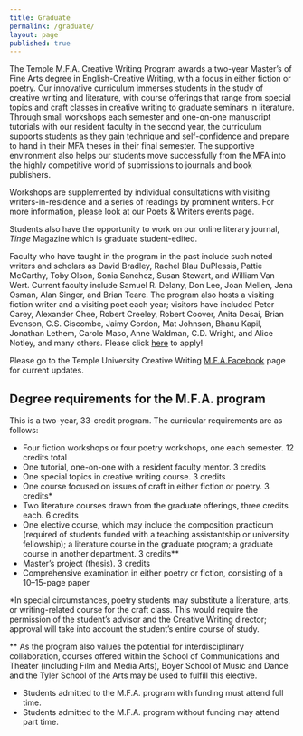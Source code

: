 ```yaml
---
title: Graduate
permalink: /graduate/
layout: page
published: true
---
```


The Temple M.F.A. Creative Writing Program awards a two-year Master’s of Fine Arts degree in English-Creative Writing, with a focus in either fiction or poetry. Our innovative curriculum immerses students in the study of creative writing and literature, with course offerings that range from special topics and craft classes in creative writing to graduate seminars in literature. Through small workshops each semester and one-on-one manuscript tutorials with our resident faculty in the second year, the curriculum supports students as they gain technique and self-confidence and prepare to hand in their MFA theses in their final semester. The supportive environment also helps our students move successfully from the MFA into the highly competitive world of submissions to journals and book publishers.

Workshops are supplemented by individual consultations with visiting writers-in-residence and a series of readings by prominent writers. For more information, please look at our Poets & Writers events page.

Students also have the opportunity to work on our online literary journal, _Tinge_ Magazine which is graduate student-edited.

Faculty who have taught in the program in the past include such noted writers and scholars as David Bradley, Rachel Blau DuPlessis, Pattie McCarthy, Toby Olson, Sonia Sanchez, Susan Stewart, and William Van Wert. Current faculty include Samuel R. Delany, Don Lee, Joan Mellen, Jena Osman, Alan Singer, and Brian Teare. The program also hosts a visiting fiction writer and a visiting poet each year; visitors have included Peter Carey, Alexander Chee, Robert Creeley, Robert Coover, Anita Desai, Brian Evenson, C.S. Giscombe, Jaimy Gordon, Mat Johnson, Bhanu Kapil, Jonathan Lethem, Carole Maso, Anne Waldman, C.D. Wright, and Alice Notley, and many others. Please click [here](http://www.cla.temple.edu/english/mfa/how-to-apply/) to apply!

Please go to the Temple University Creative Writing [M.F.A.Facebook](https://www.facebook.com/templecreativewriting) page for current updates.

## Degree requirements for the M.F.A. program

This is a two-year, 33-credit program. The curricular requirements are as follows:

- Four fiction workshops or four poetry workshops, one each semester. 12 credits total
- One tutorial, one-on-one with a resident faculty mentor. 3 credits
- One special topics in creative writing course. 3 credits
- One course focused on issues of craft in either fiction or poetry. 3 credits*
- Two literature courses drawn from the graduate offerings, three credits each. 6 credits
- One elective course, which may include the composition practicum (required of students funded with a teaching assistantship or university fellowship); a literature course in the graduate program; a graduate course in another department. 3 credits**
- Master’s project (thesis). 3 credits
- Comprehensive examination in either poetry or fiction, consisting of a 10–15-page paper

*In special circumstances, poetry students may substitute a literature, arts, or writing-related course for the craft class. This would require the permission of the student’s advisor and the Creative Writing director; approval will take into account the student’s entire course of study.

** As the program also values the potential for interdisciplinary collaboration, courses offered within the School of Communications and Theater (including Film and Media Arts), Boyer School of Music and Dance and the Tyler School of the Arts may be used to fulfill this elective.

- Students admitted to the M.F.A. program with funding must attend full time.
- Students admitted to the M.F.A. program without funding may attend part time.

